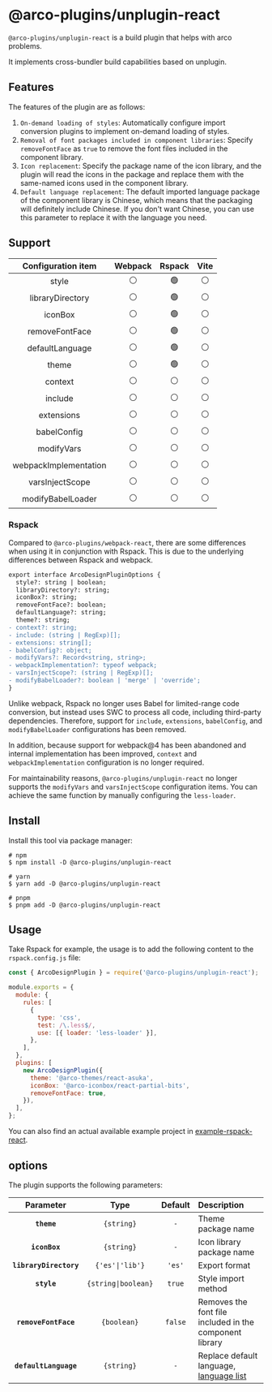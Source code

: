 # @arco-plugins/unplugin-react

`@arco-plugins/unplugin-react` is a build plugin that helps with arco problems.

It implements cross-bundler build capabilities based on unplugin.

## Features

The features of the plugin are as follows:

1. `On-demand loading of styles`: Automatically configure import conversion plugins to implement on-demand loading of styles.
2. `Removal of font packages included in component libraries`: Specify `removeFontFace` as `true` to remove the font files included in the component library.
3. `Icon replacement`: Specify the package name of the icon library, and the plugin will read the icons in the package and replace them with the same-named icons used in the component library.
4. `Default language replacement`: The default imported language package of the component library is Chinese, which means that the packaging will definitely include Chinese. If you don't want Chinese, you can use this parameter to replace it with the language you need.

## Support

| Configuration item | Webpack | Rspack | Vite |
|:---------------------:|:-------:|:------:|:----:|
| style                 | ⚪      | 🟢     | ⚪   |
| libraryDirectory      | ⚪      | 🟢     | ⚪   |
| iconBox               | ⚪      | 🟢     | ⚪   |
| removeFontFace        | ⚪      | 🟢     | ⚪   |
| defaultLanguage       | ⚪      | 🟢     | ⚪   |
| theme                 | ⚪      | 🟢     | ⚪   |
| context               | ⚪      | ⚪     | ⚪   |
| include               | ⚪      | ⚪     | ⚪   |
| extensions            | ⚪      | ⚪     | ⚪   |
| babelConfig           | ⚪      | ⚪     | ⚪   |
| modifyVars            | ⚪      | ⚪     | ⚪   |
| webpackImplementation | ⚪      | ⚪     | ⚪   |
| varsInjectScope       | ⚪      | ⚪     | ⚪   |
| modifyBabelLoader     | ⚪      | ⚪     | ⚪   |

### Rspack

Compared to `@arco-plugins/webpack-react`, there are some differences when using it in conjunction with Rspack. This is due to the underlying differences between Rspack and webpack.

```diff
export interface ArcoDesignPluginOptions {
  style?: string | boolean;
  libraryDirectory?: string;
  iconBox?: string;
  removeFontFace?: boolean;
  defaultLanguage?: string;
  theme?: string;
- context?: string;
- include: (string | RegExp)[];
- extensions: string[];
- babelConfig?: object;
- modifyVars?: Record<string, string>;
- webpackImplementation?: typeof webpack;
- varsInjectScope?: (string | RegExp)[];
- modifyBabelLoader?: boolean | 'merge' | 'override';
}
```

Unlike webpack, Rspack no longer uses Babel for limited-range code conversion, but instead uses SWC to process all code, including third-party dependencies. Therefore, support for `include`, `extensions`, `babelConfig`, and `modifyBabelLoader` configurations has been removed.

In addition, because support for webpack@4 has been abandoned and internal implementation has been improved, `context` and `webpackImplementation` configuration is no longer required.

For maintainability reasons, `@arco-plugins/unplugin-react` no longer supports the `modifyVars` and `varsInjectScope` configuration items. You can achieve the same function by manually configuring the `less-loader`.

## Install

Install this tool via package manager:

```shell
# npm
$ npm install -D @arco-plugins/unplugin-react

# yarn
$ yarn add -D @arco-plugins/unplugin-react

# pnpm
$ pnpm add -D @arco-plugins/unplugin-react
```

## Usage

Take Rspack for example, the usage is to add the following content to the `rspack.config.js` file:

```js
const { ArcoDesignPlugin } = require('@arco-plugins/unplugin-react');

module.exports = {
  module: {
    rules: [
      {
        type: 'css',
        test: /\.less$/,
        use: [{ loader: 'less-loader' }],
      },
    ],
  },
  plugins: [
    new ArcoDesignPlugin({
      theme: '@arco-themes/react-asuka',
      iconBox: '@arco-iconbox/react-partial-bits',
      removeFontFace: true,
    }),
  ],
};
```

You can also find an actual available example project in [example-rspack-react](../../examples/rspack-react/).

## options

The plugin supports the following parameters:

|Parameter |Type|Default|Description|
|:--:|:--:|:-----:|:----------|
|**`theme`**|`{string}`|`-`|Theme package name|
|**`iconBox`**|`{string}`|`-`|Icon library package name|
|**`libraryDirectory`**|`{'es'\|'lib'}`|`'es'`|Export format|
|**`style`**|`{string\|boolean}`|`true`|Style import method|
|**`removeFontFace`**|`{boolean}`|`false`|Removes the font file included in the component library|
|**`defaultLanguage`**|`{string}`|`-`|Replace default language, [language list](https://arco.design/react/docs/i18n#%E6%94%AF%E6%8C%81%E7%9A%84%E8%AF%AD%E8%A8%80)|
